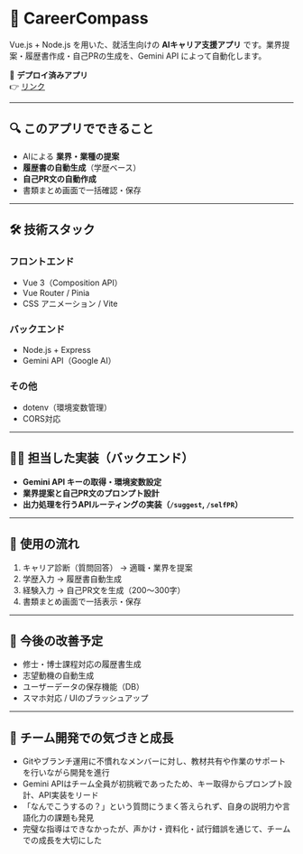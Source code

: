 # 🎯 CareerCompass

Vue.js + Node.js を用いた、就活生向けの **AIキャリア支援アプリ** です。業界提案・履歴書作成・自己PRの生成を、Gemini API によって自動化します。

📍 **デプロイ済みアプリ**  
👉 [リンク](https://second-hackathon-six.vercel.app/)

---

## 🔍 このアプリでできること

- AIによる **業界・業種の提案**
- **履歴書の自動生成**（学歴ベース）
- **自己PR文の自動作成**
- 書類まとめ画面で一括確認・保存

---

## 🛠 技術スタック

### フロントエンド

- Vue 3（Composition API）
- Vue Router / Pinia
- CSS アニメーション / Vite

### バックエンド

- Node.js + Express
- Gemini API（Google AI）

### その他

- dotenv（環境変数管理）
- CORS対応

---

## 🧑‍💻 担当した実装（バックエンド）

- **Gemini API キーの取得・環境変数設定**
- **業界提案と自己PR文のプロンプト設計**
- **出力処理を行うAPIルーティングの実装（`/suggest`, `/selfPR`）**

---

## 🔁 使用の流れ

1. キャリア診断（質問回答） → 適職・業界を提案
2. 学歴入力 → 履歴書自動生成
3. 経験入力 → 自己PR文を生成（200〜300字）
4. 書類まとめ画面で一括表示・保存

---
## 💬 今後の改善予定

- 修士・博士課程対応の履歴書生成
- 志望動機の自動生成
- ユーザーデータの保存機能（DB）
- スマホ対応 / UIのブラッシュアップ

---

## 🤝 チーム開発での気づきと成長

- Gitやブランチ運用に不慣れなメンバーに対し、教材共有や作業のサポートを行いながら開発を進行
- Gemini APIはチーム全員が初挑戦であったため、キー取得からプロンプト設計、API実装をリード
- 「なんでこうするの？」という質問にうまく答えられず、自身の説明力や言語化力の課題も発見
- 完璧な指導はできなかったが、声かけ・資料化・試行錯誤を通じて、チームでの成長を大切にした
